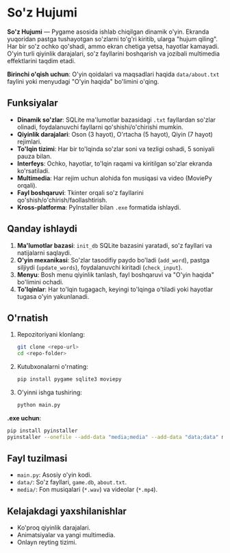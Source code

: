 # So'z Hujumi

**So'z Hujumi** — Pygame asosida ishlab chiqilgan dinamik o'yin. Ekranda yuqoridan pastga tushayotgan so'zlarni to'g'ri kiritib, ularga "hujum qiling". Har bir so'z ochko qo'shadi, ammo ekran chetiga yetsa, hayotlar kamayadi. O'yin turli qiyinlik darajalari, so'z fayllarini boshqarish va jozibali multimedia effektlarini taqdim etadi.

**Birinchi o'qish uchun**: O'yin qoidalari va maqsadlari haqida `data/about.txt` faylini yoki menyudagi "O'yin haqida" bo'limini o'qing.

## Funksiyalar

- **Dinamik so'zlar**: SQLite ma'lumotlar bazasidagi `.txt` fayllardan so'zlar olinadi, foydalanuvchi fayllarni qo'shishi/o'chirishi mumkin.
- **Qiyinlik darajalari**: Oson (3 hayot), O'rtacha (5 hayot), Qiyin (7 hayot) rejimlari.
- **To'lqin tizimi**: Har bir to'lqinda so'zlar soni va tezligi oshadi, 5 soniyali pauza bilan.
- **Interfeys**: Ochko, hayotlar, to'lqin raqami va kiritilgan so'zlar ekranda ko'rsatiladi.
- **Multimedia**: Har rejim uchun alohida fon musiqasi va video (MoviePy orqali).
- **Fayl boshqaruvi**: Tkinter orqali so'z fayllarini qo'shish/o'chirish/faollashtirish.
- **Kross-platforma**: PyInstaller bilan `.exe` formatida ishlaydi.

## Qanday ishlaydi

1. **Ma'lumotlar bazasi**: `init_db` SQLite bazasini yaratadi, so'z fayllari va natijalarni saqlaydi.
2. **O'yin mexanikasi**: So'zlar tasodifiy paydo bo'ladi (`add_word`), pastga siljiydi (`update_words`), foydalanuvchi kiritadi (`check_input`).
3. **Menyu**: Bosh menu qiyinlik tanlash, fayl boshqaruvi va "O'yin haqida" bo'limini ochadi.
4. **To'lqinlar**: Har to'lqin tugagach, keyingi to'lqinga o'tiladi yoki hayotlar tugasa o'yin yakunlanadi.

## O'rnatish

1. Repozitoriyani klonlang:
   ```bash
   git clone <repo-url>
   cd <repo-folder>
   ```

2. Kutubxonalarni o'rnating:
   ```bash
   pip install pygame sqlite3 moviepy
   ```

3. O'yinni ishga tushiring:
   ```bash
   python main.py
   ```

**.exe uchun**:
```bash
pip install pyinstaller
pyinstaller --onefile --add-data "media;media" --add-data "data;data" main.py
```

## Fayl tuzilmasi

- `main.py`: Asosiy o'yin kodi.
- `data/`: So'z fayllari, `game.db`, `about.txt`.
- `media/`: Fon musiqalari (`*.wav`) va videolar (`*.mp4`).

## Kelajakdagi yaxshilanishlar

- Ko'proq qiyinlik darajalari.
- Animatsiyalar va yangi multimedia.
- Onlayn reyting tizimi.
